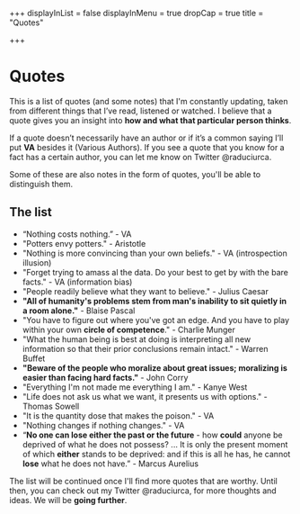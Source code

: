 +++
displayInList = false
displayInMenu = true
dropCap = true
title = "Quotes"

+++
# Quotes

This is a list of quotes (and some notes) that I'm constantly updating, taken from different things that I’ve read, listened or watched. I believe that a quote gives you an insight into **how and what that particular person thinks**.

If a quote doesn’t necessarily have an author or if it’s a common saying I’ll put **VA** besides it (Various Authors). If you see a quote that you know for a fact has a certain author, you can let me know on Twitter @raduciurca.

Some of these are also notes in the form of quotes, you'll be able to distinguish them. 

## The list

* “Nothing costs nothing.” - VA
* "Potters envy potters." - Aristotle
* "Nothing is more convincing than your own beliefs." - VA (introspection illusion)
* "Forget trying to amass al the data. Do your best to get by with the bare facts." - VA (information bias)
* "People readily believe what they want to believe." - Julius Caesar
* **"All of humanity's problems stem from man's inability to sit quietly in a room alone."** - Blaise Pascal
* "You have to figure out where you've got an edge. And you have to play within your own **circle of competence**." - Charlie Munger
* "What the human being is best at doing is interpreting all new information so that their prior conclusions remain intact." - Warren Buffet
* **"Beware of the people who moralize about great issues; moralizing is easier than facing hard facts."** - John Corry
* "Everything I'm not made me everything I am." - Kanye West
* "Life does not ask us what we want, it presents us with options." - Thomas Sowell
* "It is the quantity dose that makes the poison." - VA
* "Nothing changes if nothing changes." - VA
* “**No one can lose either the past or the future** - how **could** anyone be deprived of what he does not possess? ... It is only the present moment of which **either** stands to be deprived: and if this is all he has, he cannot **lose** what he does not have.” - Marcus Aurelius

The list will be continued once I'll find more quotes that are worthy. Until then, you can check out my Twitter @raduciurca, for more thoughts and ideas. We will be **going further**.